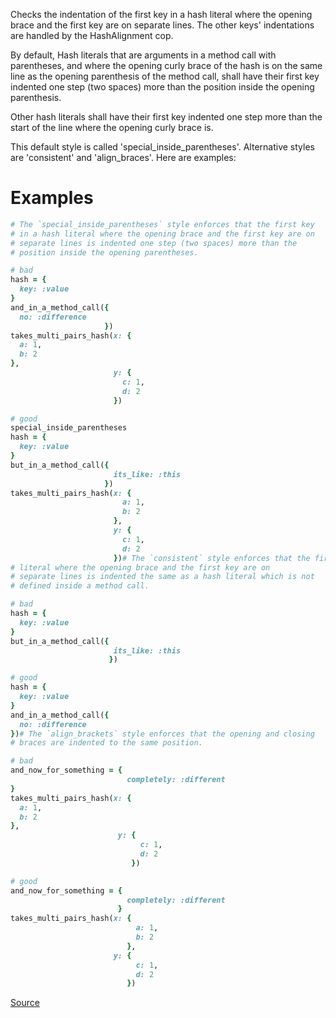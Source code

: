 
Checks the indentation of the first key in a hash literal
where the opening brace and the first key are on separate lines. The
other keys' indentations are handled by the HashAlignment cop.

By default, Hash literals that are arguments in a method call with
parentheses, and where the opening curly brace of the hash is on the
same line as the opening parenthesis of the method call, shall have
their first key indented one step (two spaces) more than the position
inside the opening parenthesis.

Other hash literals shall have their first key indented one step more
than the start of the line where the opening curly brace is.

This default style is called 'special_inside_parentheses'. Alternative
styles are 'consistent' and 'align_braces'. Here are examples:

# Examples

```ruby
# The `special_inside_parentheses` style enforces that the first key
# in a hash literal where the opening brace and the first key are on
# separate lines is indented one step (two spaces) more than the
# position inside the opening parentheses.

# bad
hash = {
  key: :value
}
and_in_a_method_call({
  no: :difference
                     })
takes_multi_pairs_hash(x: {
  a: 1,
  b: 2
},
                       y: {
                         c: 1,
                         d: 2
                       })

# good
special_inside_parentheses
hash = {
  key: :value
}
but_in_a_method_call({
                       its_like: :this
                     })
takes_multi_pairs_hash(x: {
                         a: 1,
                         b: 2
                       },
                       y: {
                         c: 1,
                         d: 2
                       })# The `consistent` style enforces that the first key in a hash
# literal where the opening brace and the first key are on
# separate lines is indented the same as a hash literal which is not
# defined inside a method call.

# bad
hash = {
  key: :value
}
but_in_a_method_call({
                       its_like: :this
                      })

# good
hash = {
  key: :value
}
and_in_a_method_call({
  no: :difference
})# The `align_brackets` style enforces that the opening and closing
# braces are indented to the same position.

# bad
and_now_for_something = {
                          completely: :different
}
takes_multi_pairs_hash(x: {
  a: 1,
  b: 2
},
                        y: {
                             c: 1,
                             d: 2
                           })

# good
and_now_for_something = {
                          completely: :different
                        }
takes_multi_pairs_hash(x: {
                            a: 1,
                            b: 2
                          },
                       y: {
                            c: 1,
                            d: 2
                          })
```

[Source](http://www.rubydoc.info/gems/rubocop/RuboCop/Cop/Layout/FirstHashElementIndentation)